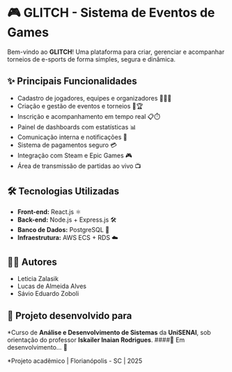 # 🎮 GLITCH - Sistema de Eventos de Games

Bem-vindo ao **GLITCH**! Uma plataforma para criar, gerenciar e acompanhar torneios de e-sports de forma simples, segura e dinâmica.

## ✨ Principais Funcionalidades
- Cadastro de jogadores, equipes e organizadores 🧑‍💻👥
- Criação e gestão de eventos e torneios 🎯🏆
- Inscrição e acompanhamento em tempo real 📋⏱️
- Painel de dashboards com estatísticas 📊
- Comunicação interna e notificações 🔔
- Sistema de pagamentos seguro 💳
- Integração com Steam e Epic Games 🎮
- Área de transmissão de partidas ao vivo 📺

## 🛠 Tecnologias Utilizadas
- **Front-end:** React.js ⚛️
- **Back-end:** Node.js + Express.js 🛠️
- **Banco de Dados:** PostgreSQL 🐘
- **Infraestrutura:** AWS ECS + RDS ☁️

## 👨‍💻 Autores
- Leticia Zalasik
- Lucas de Almeida Alves
- Sávio Eduardo Zoboli

## 📍 Projeto desenvolvido para
*Curso de **Análise e Desenvolvimento de Sistemas** da **UniSENAI**, sob orientação do professor **Iskailer Inaian Rodrigues**.
####🚧 Em desenvolvimento... 🚧


*Projeto acadêmico | Florianópolis - SC | 2025
